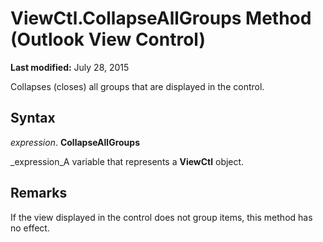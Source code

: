
# ViewCtl.CollapseAllGroups Method (Outlook View Control)

 **Last modified:** July 28, 2015

Collapses (closes) all groups that are displayed in the control.

## Syntax

 _expression_. **CollapseAllGroups**

 _expression_A variable that represents a  **ViewCtl** object.


## Remarks

If the view displayed in the control does not group items, this method has no effect.

